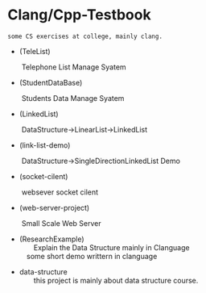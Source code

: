 ﻿# Clang/Cpp-Testbook

	some CS exercises at college, mainly clang.




* (TeleList)  

&ensp;&ensp;&ensp;&ensp;Telephone List Manage Syatem

* (StudentDataBase)  

&ensp;&ensp;&ensp;&ensp;Students Data Manage Syatem

* (LinkedList)  

&ensp;&ensp;&ensp;&ensp;DataStructure->LinearList->LinkedList

* (link-list-demo)  

&ensp;&ensp;&ensp;&ensp;DataStructure->SingleDirectionLinkedList Demo

* (socket-cilent)  

&ensp;&ensp;&ensp;&ensp;websever socket cilent

* (web-server-project)  

&ensp;&ensp;&ensp;&ensp;Small Scale Web Server

* (ResearchExample)  
&ensp;&ensp;&ensp;&ensp;Explain the Data Structure mainly in Clanguage  
&ensp;&ensp;some short demo writtern in clanguage

* data-structure  
&ensp;&ensp;&ensp;&ensp;this project is mainly about data structure course.  


